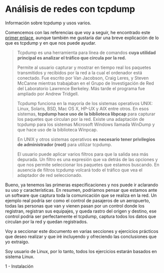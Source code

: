 # Análisis de redes con tcpdump

Información sobre tcpdump y usos varios.

Comencemos con las referencias que voy a seguir, he encontrado este [primer enlace](https://www.tcpdump.org/), aunque también me gustaría dar una breve explicación de lo que es tcpdump y en que nos puede ayudar.

> Tcpdump es una herramienta para línea de comandos **cuya utilidad principal es analizar el tráfico que circula por la red.**
>
> Permite al usuario capturar y mostrar en tiempo real los paquetes transmitidos y recibidos por la red a la cual el ordenador está conectado. Fue escrito por Van Jacobson, Craig Leres, y Steven McCanne mientras trabajaban en el Grupo de Investigación de Red del Laboratorio Lawrence Berkeley. Más tarde el programa fue ampliado por Andrew Tridgell.
>
> Tcpdump funciona en la mayoría de los sistemas operativos UNIX: Linux, Solaris, BSD, Mac OS X, HP-UX y AIX entre otros. En esos sistemas, **tcpdump hace uso de la biblioteca libpcap** para capturar los paquetes que circulan por la red.
> Existe una adaptación de tcpdump para los sistemas Microsoft Windows llamada WinDump y que hace uso de la biblioteca Winpcap.
>
> En UNIX y otros sistemas operativos **es necesario tener privilegios de administrador (root)** para utilizar tcpdump.
>
> El usuario puede aplicar varios filtros para que la salida sea más depurada. Un filtro es una expresión que va detrás de las opciones y que nos permite seleccionar los paquetes que estamos buscando. En ausencia de filtros tcpdump volcará todo el tráfico que vea el adaptador de red seleccionado.

Bueno, ya tenemos las primeras especificaciones y nos puede ir aclarando su uso y características. En resumen, podríamos pensar que estamos ante un software que captura toda la comunicación que se realiza en la red. Un ejemplo real podría ser como el control de pasajeros de un aeropuerto, todas las personas que van y vienen pasan por un control donde los registran, registran sus equipajes, y queda rastro del origen y destino, ese control podría ser perfectamente el tcpdump, captura todos los datos que circulan por la red y quedan registrados.

Voy a seccionar este documento en varias secciones y ejercicios prácticos que deseo realizar y que iré incluyendo y ofreciendo las conclusiones que yo extraigo.

Soy usuario de Linux, por lo tanto, todos los ejercicios estarán basados en sistema Linux.

1 - Instalación